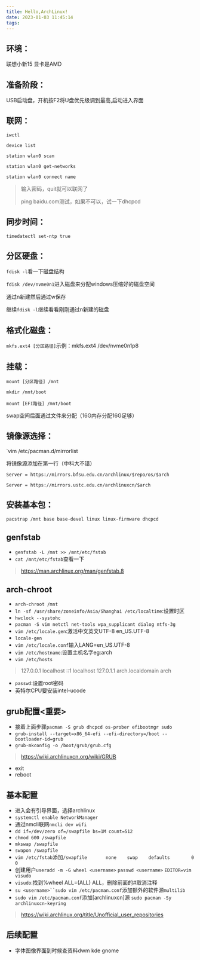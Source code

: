 ```yaml
---
title: Hello,ArchLinux!
date: 2023-01-03 11:45:14
tags:
---
```

## 环境：

联想小新15 显卡是AMD

## 准备阶段：

USB启动盘，开机按F2将U盘优先级调到最高,启动进入界面

## 联网：

`iwctl`

`device list`

`station wlan0 scan `

`station wlan0 get-networks`

`station wlan0 connect name`

> 输入密码，quit就可以联网了
>
> ping baidu.com测试，如果不可以，试一下dhcpcd

## 同步时间：

`timedatectl set-ntp true`

## 分区硬盘：

`fdisk -l`看一下磁盘结构

`fdisk /dev/nvme0n1`进入磁盘来分配windows压缩好的磁盘空间

通过n新建然后通过w保存

继续`fdisk -l`继续看看刚刚通过n新建的磁盘

## 格式化磁盘：

`mkfs.ext4 [分区路径]`示例：mkfs.ext4 /dev/nvme0n1p8

## 挂载：

`mount [分区路径] /mnt`

`mkdir /mnt/boot`

`mount [EFI路径] /mnt/boot`

swap空间后面通过文件来分配（16G内存分配16G足够）

## 镜像源选择：

`vim /etc/pacman.d/mirrorlist 

将镜像源添加在第一行（中科大不错）

`Server = https://mirrors.bfsu.edu.cn/archlinux/$repo/os/$arch`

`Server = https://mirrors.ustc.edu.cn/archlinuxcn/$arch`

## 安装基本包：
```
pacstrap /mnt base base-devel linux linux-firmware dhcpcd
```
## genfstab
* `genfstab -L /mnt >> /mnt/etc/fstab`
* `cat /mnt/etc/fstab`查看一下
> https://man.archlinux.org/man/genfstab.8
## arch-chroot
* `arch-chroot /mnt`
* `ln -sf /usr/share/zoneinfo/Asia/Shanghai /etc/localtime`:设置时区
* `hwclock --systohc`
* `pacman -S vim netctl net-tools wpa_supplicant dialog ntfs-3g` 
* `vim /etc/locale.gen`:激活中文英文UTF-8 en_US.UTF-8
* `locale-gen`
* `vim /etc/locale.conf`输入LANG=en_US.UTF-8
* `vim /etc/hostname`:设置主机名字eg:arch
* `vim /etc/hosts`
> 127.0.0.1 localhost
> ::1 localhost
> 127.0.1.1 arch.localdomain arch 
* `passwd`:设置root密码
* 英特尔CPU要安装intel-ucode
## grub配置<重要>
* 接着上面步骤`pacman -S grub dhcpcd os-prober efibootmgr sudo`
* `grub-install --target=x86_64-efi --efi-directory=/boot --bootloader-id=grub`
* `grub-mkconfig -o /boot/grub/grub.cfg`
> https://wiki.archlinuxcn.org/wiki/GRUB  
* exit
* reboot
## 基本配置
* 进入会有引导界面，选择archlinux
* `systemctl enable NetworkManager`
* 通过nmcli联网`nmcli dev wifi`
* `dd if=/dev/zero of=/swapfile bs=1M count=512`
* `chmod 600 /swapfile`
* `mkswap /swapfile`
* `swapon /swapfile`
* `vim /etc/fstab`添加`/swapfile       none    swap    defaults        0       0`
* 创建用户`useradd -m -G wheel <username>` `passwd <username>` `EDITOR=vim visudo`
* `visudo`:找到%wheel ALL=(ALL) ALL，删除前面的#取消注释 
* `su <username>``sudo vim /etc/pacman.conf`添加额外的软件源`multilib`
* `sudo vim /etc/pacman.conf`添加[archlinuxcn]源 `sudo pacman -Sy archlinuxcn-keyring`
> https://wiki.archlinux.org/title/Unofficial_user_repositories
## 后续配置
* 字体图像界面到时候查资料dwm kde gnome 


